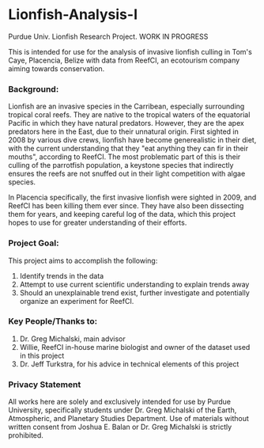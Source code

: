 # Lionfish-Analysis-I
Purdue Univ. Lionfish Research Project. WORK IN PROGRESS

This is intended for use for the analysis of invasive lionfish culling in Tom's Caye, Placencia, Belize with data from ReefCI, an ecotourism company aiming towards conservation.

### Background:
Lionfish are an invasive species in the Carribean, especially surrounding tropical coral reefs. They are native to the tropical waters of the equatorial Pacific in which they have natural predators. However, they are the apex predators here in the East, due to their unnatural origin. First sighted in 2008 by various dive crews, lionfish have become generealistic in their diet, with the current understanding that they "eat anything they can fir in their mouths", according to ReefCI. The most problematic part of this is their culling of the parrotfish population, a keystone species that indirectly ensures the reefs are not snuffed out in their light competition with algae species. 

In Placencia specifically, the first invasive lionfish were sighted in 2009, and ReefCI has been killing them ever since. They have also been dissecting them for years, and keeping careful log of the data, which this project hopes to use for greater understanding of their efforts.

### Project Goal:
This project aims to accomplish the following:
1. Identify trends in the data
2. Attempt to use current scientific understanding to explain trends away
3. Should an unexplainable trend exist, further investigate and potentially organize an experiment for ReefCI.

### Key People/Thanks to:
1. Dr. Greg Michalski, main advisor
2. Willie, ReefCI in-house marine biologist and owner of the dataset used in this project
3. Dr. Jeff Turkstra, for his advice in technical elements of this project

### Privacy Statement
All works here are solely and exclusively intended for use by Purdue University, specifically students under Dr. Greg Michalski of the Earth, Atmospheric, and Planetary Studies Department. Use of materials without written consent from Joshua E. Balan or Dr. Greg Michalski is strictly prohibited.
